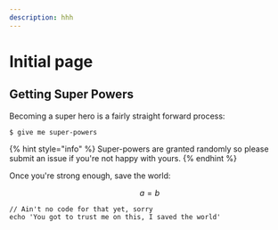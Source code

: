 ```yaml
---
description: hhh
---
```


# Initial page

## Getting Super Powers

Becoming a super hero is a fairly straight forward process:

```
$ give me super-powers
```

{% hint style="info" %}
 Super-powers are granted randomly so please submit an issue if you're not happy with yours.
{% endhint %}

Once you're strong enough, save the world:

$$
a = b
$$

```
// Ain't no code for that yet, sorry
echo 'You got to trust me on this, I saved the world'
```



